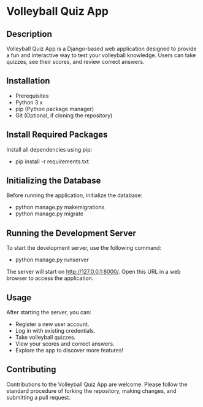 # Volleyball Quiz App

## Description
Volleyball Quiz App is a Django-based web application designed to provide a fun and interactive way to test your volleyball knowledge. Users can take quizzes, see their scores, and review correct answers.

## Installation
+ Prerequisites
+ Python 3.x
+ pip (Python package manager)
+ Git (Optional, if cloning the repository)

## Install Required Packages
Install all dependencies using pip:
+ pip install -r requirements.txt

## Initializing the Database
Before running the application, initialize the database:

+ python manage.py makemigrations
+ python manage.py migrate


## Running the Development Server

To start the development server, use the following command:

+ python manage.py runserver

The server will start on http://127.0.0.1:8000/. Open this URL in a web browser to access the application.

## Usage
After starting the server, you can:

+ Register a new user account.
+ Log in with existing credentials.
+ Take volleyball quizzes.
+ View your scores and correct answers.
+ Explore the app to discover more features!

## Contributing
Contributions to the Volleyball Quiz App are welcome. Please follow the standard procedure of forking the repository, making changes, and submitting a pull request.